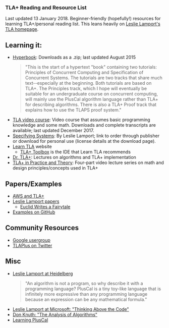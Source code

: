 ### TLA+ Reading and Resource List
Last updated 13 January 2018. Beginner-friendly (hopefully!) resources for learning TLA+/personal reading list. This leans heavily on [Leslie Lamport's TLA homepage](http://lamport.azurewebsites.net/tla/tla.html).

## Learning it:
* [Hyperbook](http://lamport.azurewebsites.net/tla/hyperbook.html): Downloads as a .zip; last updated August 2015 
	> "This is the start of a hypertext "book" containing two tutorials: Principles of Concurrent Computing and Specification of Concurrent Systems.  The tutorials are two tracks that share much text--especially at the beginning.  Both tutorials are based on TLA+.  The Principles track, which I hope will eventually be suitable for an undergraduate course on concurrent computing, will mainly use the PlusCal algorithm language rather than TLA+ for describing algorithms.  There is also a TLA+ Proof track that explains how to use the TLAPS proof system."
* [TLA video course](http://lamport.azurewebsites.net/video/videos.html): Video course that assumes basic programming knowledge and some math. Downloads and complete transcripts are available; last updated December 2017.
* [Specifying Systems](http://lamport.azurewebsites.net/tla/book.html): By Leslie Lamport; link to order through publisher or download for personal use (license details at the download page). 
* [Learn TLA](https://learntla.com/introduction/) website
	* [TLA+ Toolbox](https://github.com/tlaplus/tlaplus/releases/tag/v1.5.6) is the IDE that Learn TLA recommends
* [Dr. TLA+](https://github.com/tlaplus/DrTLAPlus): Lectures on algorithms and TLA+ implementation
* [TLA+ in Practice and Theory](https://pron.github.io/tlaplus): Four-part video lecture series on math and design principles/concepts used in TLA+

## Papers/Examples
* [AWS and TLA+](http://lamport.azurewebsites.net/tla/amazon.html)
* [Leslie Lamport papers](http://lamport.azurewebsites.net/tla/papers.html)
	* [Euclid Writes a Fairytale](http://lamport.azurewebsites.net/pubs/pubs.html#euclid)
* [Examples on GitHub](https://github.com/tlaplus/Examples)

## Community Resources
* [Google usergroup](https://groups.google.com/forum/#!forum/tlaplus)
* [TLAPlus on Twitter](https://twitter.com/tlaplus)

## Misc
* [Leslie Lamport at Heidelberg](https://www.youtube.com/watch?v=FKFH_-QogN0)
	> "An algorithm is not a program, so why describe it with a programming language? PlusCal is a tiny toy-like language that is infinitely more expressive than any programming language because an expression can be any mathematical formula."
* [Leslie Lamport at Microsoft: "Thinking Above the Code"](https://www.youtube.com/watch?v=-4Yp3j_jk8Q)
* [Don Knuth: "The Analysis of Algorithms"](https://www.youtube.com/watch?v=jmcSzzN1gkc)
* [Learning PlusCal](http://lamport.azurewebsites.net/tla/pluscal.html)

